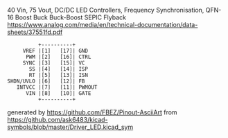 40 Vin, 75 Vout, DC/DC LED Controllers, Frequency Synchronisation, QFN-16
Boost Buck Buck-Boost SEPIC Flyback
https://www.analog.com/media/en/technical-documentation/data-sheets/37551fd.pdf


	          +----------+
	     VREF |[1]   [17]| GND
	      PWM |[2]   [16]| CTRL
	     SYNC |[3]   [15]| VC
	       SS |[4]   [14]| ISP
	       RT |[5]   [13]| ISN
	SHDN/UVLO |[6]   [12]| FB
	   INTVCC |[7]   [11]| PWMOUT
	      VIN |[8]   [10]| GATE
	          +----------+


generated by https://github.com/FBEZ/Pinout-AsciiArt from https://github.com/ask6483/kicad-symbols/blob/master/Driver_LED.kicad_sym